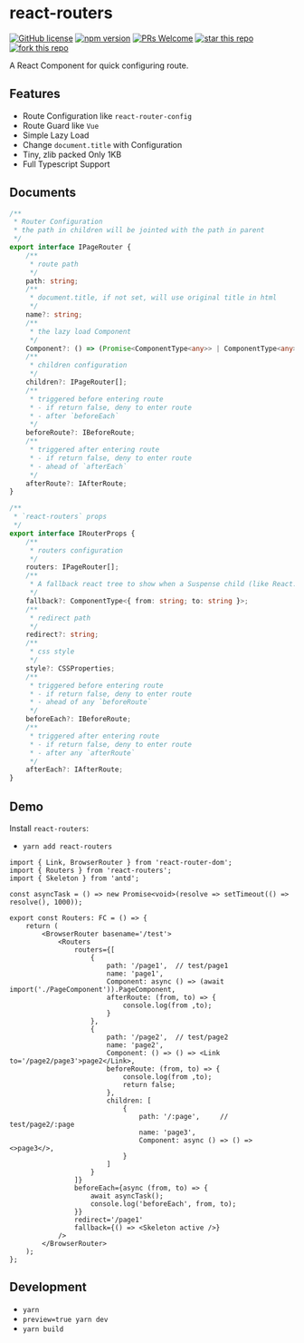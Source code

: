 # react-routers

[![GitHub license](https://img.shields.io/badge/license-MIT-blue.svg)](https://github.com/Bert0324/react-routers/blob/main/LICENCE)
[![npm version](https://badge.fury.io/js/react-routers.svg)](https://www.npmjs.com/package/react-routers)
[![PRs Welcome](https://img.shields.io/badge/PRs-welcome-brightgreen.svg)](https://github.com/Bert0324/react-routers/pulls)
[![star this repo](https://githubbadges.com/star.svg?user=bert0324&repo=react-routers&style=default)](https://github.com/bert0324/react-routers)
[![fork this repo](https://githubbadges.com/fork.svg?user=bert0324&repo=react-routers&style=default)](https://github.com/bert0324/react-routers/fork)

A React Component for quick configuring route.

## Features

- Route Configuration like `react-router-config`
- Route Guard like `Vue`
- Simple Lazy Load
- Change `document.title` with Configuration
- Tiny, zlib packed Only 1KB
- Full Typescript Support

## Documents

```ts
/**
 * Router Configuration
 * the path in children will be jointed with the path in parent
 */
export interface IPageRouter {
    /**
     * route path
     */
    path: string;
    /**
     * document.title, if not set, will use original title in html
     */
    name?: string;
    /**
     * the lazy load Component
     */
    Component?: () => (Promise<ComponentType<any>> | ComponentType<any>);
    /**
     * children configuration
     */
    children?: IPageRouter[];
    /**
     * triggered before entering route
     * - if return false, deny to enter route
     * - after `beforeEach`
     */
    beforeRoute?: IBeforeRoute;
    /**
     * triggered after entering route
     * - if return false, deny to enter route
     * - ahead of `afterEach`
     */
    afterRoute?: IAfterRoute;
}

/**
 * `react-routers` props
 */
export interface IRouterProps {
    /**
     * routers configuration
     */
    routers: IPageRouter[]; 
    /**
     * A fallback react tree to show when a Suspense child (like React.lazy) suspends, and before entering the route
     */
    fallback?: ComponentType<{ from: string; to: string }>;
    /**
     * redirect path
     */
    redirect?: string;
    /**
     * css style
     */
    style?: CSSProperties;
    /**
     * triggered before entering route
     * - if return false, deny to enter route
     * - ahead of any `beforeRoute`
     */
    beforeEach?: IBeforeRoute;
    /**
     * triggered after entering route
     * - if return false, deny to enter route
     * - after any `afterRoute`
     */
    afterEach?: IAfterRoute;
}
```

## Demo

Install `react-routers`:

- `yarn add react-routers`

```tsx
import { Link, BrowserRouter } from 'react-router-dom';
import { Routers } from 'react-routers';
import { Skeleton } from 'antd';

const asyncTask = () => new Promise<void>(resolve => setTimeout(() => resolve(), 1000));

export const Routers: FC = () => { 
    return (
        <BrowserRouter basename='/test'>
            <Routers 
                routers={[
                    {
                        path: '/page1',  // test/page1
                        name: 'page1',
                        Component: async () => (await import('./PageComponent')).PageComponent,
                        afterRoute: (from, to) => {
                            console.log(from ,to);
                        }
                    },
                    {
                        path: '/page2',  // test/page2
                        name: 'page2',
                        Component: () => () => <Link to='/page2/page3'>page2</Link>,
                        beforeRoute: (from, to) => {
                            console.log(from ,to);
                            return false;
                        },
                        children: [
                            {
                                path: '/:page',     // test/page2/:page
                                name: 'page3',
                                Component: async () => () => <>page3</>,
                            }
                        ]
                    }
                ]}
                beforeEach={async (from, to) => {
                    await asyncTask();
                    console.log('beforeEach', from, to);
                }}
                redirect='/page1'
                fallback={() => <Skeleton active />}
            />
        </BrowserRouter>
    );
};
```

## Development

- `yarn`
- `preview=true yarn dev`
- `yarn build`
